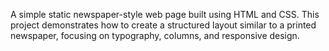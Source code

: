A simple static newspaper-style web page built using HTML and CSS. This project demonstrates how to create a structured layout similar to a printed newspaper, focusing on typography, columns, and responsive design.
